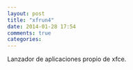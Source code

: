 ```yaml
---
layout: post
title: "xfrun4"
date: 2014-01-28 17:54
comments: true
categories: 
---
```

Lanzador de aplicaciones propio de xfce.

